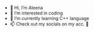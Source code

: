 - 👋 Hi, I’m Aleena 
- 👀 I’m interested in coding
- 🌱 I’m currently learning C++ language
- 📫 Check out my socials on my acc.
🤗
